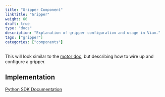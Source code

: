 ```yaml
---
title: "Gripper Component"
linkTitle: "Gripper"
weight: 60
draft: true
type: "docs"
description: "Explanation of gripper configuration and usage in Viam."
tags: ["gripper"]
categories: ["components"]
---
```

This will look similar to the [motor doc](../motor/), but describing how to wire up and configure a gripper.


## Implementation

[Python SDK Documentation](https://python.viam.dev/autoapi/viam/components/gripper/index.html)
